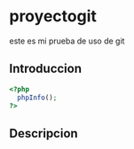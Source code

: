 # proyectogit
este es mi prueba de uso de git

## Introduccion
```php
<?php 
  phpInfo(); 
?>
```

## Descripcion
